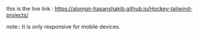 this is the live link : https://alomgir-hasanshakib.github.io/Hockey-tailwind-projects/

note:: It is only responsive for mobile devices.
